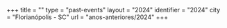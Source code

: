 +++
title = ""
type = "past-events"
layout = "2024"
identifier = "2024"
city = "Florianópolis - SC"
url = "anos-anteriores/2024"
+++